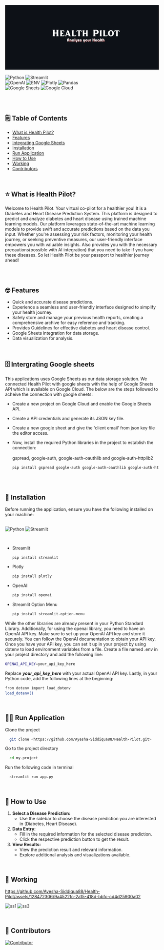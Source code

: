 <img src="images/HealthPilot.png">

![Python](https://img.shields.io/badge/Python-3776AB.svg?style=for-the-badge&logo=Python&logoColor=white)
![Streamlit](https://img.shields.io/badge/Streamlit-FF4B4B.svg?style=for-the-badge&logo=Streamlit&logoColor=white)
<br>
![OpenAI](https://img.shields.io/badge/OpenAI-412991.svg?style=for-the-badge&logo=OpenAI&logoColor=white)
![ENV](https://img.shields.io/badge/.ENV-ECD53F.svg?style=for-the-badge&logo=dotenv&logoColor=black)
![Plotly](https://img.shields.io/badge/Plotly-3F4F75.svg?style=for-the-badge&logo=Plotly&logoColor=white)
![Pandas](https://img.shields.io/badge/pandas-150458.svg?style=for-the-badge&logo=pandas&logoColor=white)
<BR>
![Google Sheets](https://img.shields.io/badge/Google%20Sheets-34A853.svg?style=for-the-badge&logo=Google-Sheets&logoColor=white)
![Google Cloud](https://img.shields.io/badge/Google%20Cloud-4285F4.svg?style=for-the-badge&logo=Google-Cloud&logoColor=white)

<br><br>

## 🗒️ Table of Contents

- [What is Health Pilot?](#-what-is-health-pilot)
- [Features](#-features)
- [Integrating Google Sheets](#-integrating-google-sheets)
- [Installation](#-installation)
- [Run Application](#%EF%B8%8F-run-application)
- [How to Use](#-how-to-use)
- [Working](#-working)
- [Contributors](#-contributors)
<br>

## ⭐ What is Health Pilot?

Welcome to Health Pilot. Your virtual co-pilot for a healthier you! It is a Diabetes and Heart Disease Prediction System. This platform is designed to predict and analyze diabetes and heart disease using trained machine learning models. Our platform leverages state-of-the-art machine learning models to provide swift and accurate predictions based on the data you input. Whether you're assessing your risk factors, monitoring your health journey, or seeking preventive measures, our user-friendly interface empowers you with valuable insights. Also provides you with the necessary precautions(possible with AI integration) that you need to take if you have these diseases. So let Health Pilot be your passport to healthier journey ahead!

<br><br>

## 🤓 Features

- Quick and accurate disease predictions.
- Experience a seamless and user-friendly interface designed to simplify your health journey.
- Safely store and manage your previous health reports, creating a comprehensive archive for easy reference and tracking.
- Provides Guidelines for effective diabetes and heart disease control.
- Google Sheets integration for data storage.
- Data visualization for analysis.
<br><br><br>


## 🗄️ Intergrating Google sheets
This applications uses Google Sheets as our data storage solution. We connected Health Pilot with google sheets with the help of Google Sheets API which is available on Google Cloud. The below are the steps followed to acheive the connection with google sheets:
- Create a new project on Google Cloud and enable the Google Sheets API.
- Create a API credentials and generate its JSON key file.
- Create a new google sheet and give the 'client email' from json key file the editor access.
- Now, install the required Python libraries in the project to establish the connection:<br><br>
  gspread, google-auth, google-auth-oauthlib and google-auth-httplib2
    
    ```bash
    pip install gspread google-auth google-auth-oauthlib google-auth-httplib2
    
    ```

    <br><br>


## 🔨 Installation

Before running the application, ensure you have the following installed on your machine:<br><br>

![Python](https://img.shields.io/badge/Python-3776AB.svg?style=for-the-badge&logo=Python&logoColor=white)
![Streamlit](https://img.shields.io/badge/Streamlit-FF4B4B.svg?style=for-the-badge&logo=Streamlit&logoColor=white)

<br>

- Streamlit
    
    ```bash
    pip install streamlit
    
    ```
    
- Plotly
    
    ```bash
    pip install plotly
    
    ```
    

    
- OpenAI
    
    ```bash
    pip install openai
    
    ```
    
- Streamlit Option Menu
    
    ```bash
    pip install streamlit-option-menu
    
    ```
    

While the other libraries are already present in your Python Standard Library. Additionally, for using the openai library, you need to have an OpenAI API key. Make sure to set up your OpenAI API key and store it securely. You can follow the OpenAI documentation to obtain your API key. Once you have your API key, you can set it up in your project by using dotenv to load environment variables from a file. Create a file named .env in your project directory and add the following line:

```bash
OPENAI_API_KEY=your_api_key_here

```

Replace <i><b>your_api_key_here</b></i> with your actual OpenAI API key. Lastly, in your Python code, add the following lines at the beginning:

```bash
from dotenv import load_dotenv
load_dotenv()

```

<br>

## 🏃‍♀️ Run Application

Clone the project

```bash
  git clone <https://github.com/Ayesha-Siddiqua88/Health-Pilot.git>

```

Go to the project directory

```bash
  cd my-project

```

Run the following code in terminal

```bash
  streamlit run app.py

```

<br>

## 🤔 How to Use

1. **Select a Disease Prediction:**
    - Use the sidebar to choose the disease prediction you are interested in (Diabetes, Heart Disease).
2. **Data Entry:**
    - Fill in the required information for the selected disease prediction.
    - Click the respective prediction button to get the result.
3. **View Results:**
    - View the prediction result and relevant information.
    - Explore additional analysis and visualizations available.

<br>

## 🎥 Working

https://github.com/Ayesha-Siddiqua88/Health-Pilot/assets/128472306/9a4522fc-2a15-418d-bbfc-cd4d25900a02

![ss1](https://github.com/Ayesha-Siddiqua88/Health-Pilot/assets/128472306/1cd58184-a4fe-497f-99d8-addc74d26f1b) ![ss3](https://github.com/Ayesha-Siddiqua88/Health-Pilot/assets/128472306/4d3137b4-4ed0-4ecc-b031-d18bb6130255)




<br>

## 💙 Contributors

[![Contributor](https://img.shields.io/badge/Asma-Khanam-blue?style=flat&logo=github)](https://github.com/Asma-Khanam)
